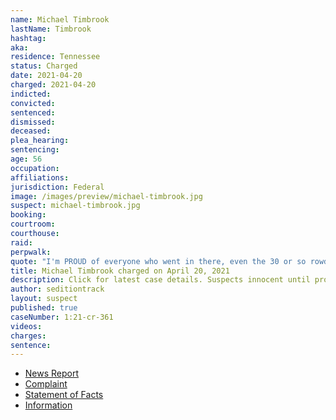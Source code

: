 ```yaml
---
name: Michael Timbrook
lastName: Timbrook
hashtag:
aka:
residence: Tennessee
status: Charged
date: 2021-04-20
charged: 2021-04-20
indicted:
convicted: 
sentenced:
dismissed: 
deceased:
plea_hearing:
sentencing:
age: 56
occupation:
affiliations:
jurisdiction: Federal
image: /images/preview/michael-timbrook.jpg
suspect: michael-timbrook.jpg
booking:
courtroom:
courthouse:
raid:
perpwalk:
quote: "I'm PROUD of everyone who went in there, even the 30 or so rowdy ones."
title: Michael Timbrook charged on April 20, 2021
description: Click for latest case details. Suspects innocent until proven guilty.
author: seditiontrack
layout: suspect
published: true
caseNumber: 1:21-cr-361
videos:
charges:
sentence:
---
```

- [News Report](https://www.tennessean.com/story/news/local/2021/04/20/michael-timbrook-cookeville-charged-u-s-capitol-riots/7303194002/)
- [Complaint](https://www.justice.gov/usao-dc/case-multi-defendant/file/1388351/download)
- [Statement of Facts](https://www.justice.gov/usao-dc/case-multi-defendant/file/1388356/download)
- [Information](https://www.justice.gov/usao-dc/case-multi-defendant/file/1415206/download)
